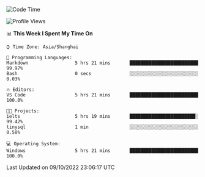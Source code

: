 <!--START_SECTION:waka-->
![Code Time](http://img.shields.io/badge/Code%20Time-209%20hrs%208%20mins-blue)

![Profile Views](http://img.shields.io/badge/Profile%20Views-0-blue)

📊 **This Week I Spent My Time On** 

```text
⌚︎ Time Zone: Asia/Shanghai

💬 Programming Languages: 
Markdown                 5 hrs 21 mins       █████████████████████████   99.97% 
Bash                     0 secs              ░░░░░░░░░░░░░░░░░░░░░░░░░   0.03%

🔥 Editors: 
VS Code                  5 hrs 21 mins       █████████████████████████   100.0%

🐱‍💻 Projects: 
ielts                    5 hrs 19 mins       ████████████████████████░   99.42% 
tinysql                  1 min               ░░░░░░░░░░░░░░░░░░░░░░░░░   0.58%

💻 Operating System: 
Windows                  5 hrs 21 mins       █████████████████████████   100.0%

```


 Last Updated on 09/10/2022 23:06:17 UTC
<!--END_SECTION:waka-->